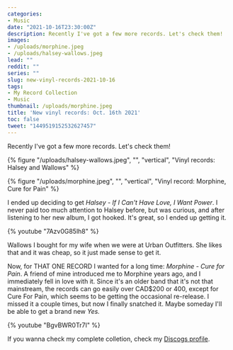 ```yaml
---
categories:
- Music
date: "2021-10-16T23:30:00Z"
description: Recently I've got a few more records. Let's check them!
images:
- /uploads/morphine.jpeg
- /uploads/halsey-wallows.jpeg
lead: ""
reddit: ""
series: ""
slug: new-vinyl-records-2021-10-16
tags:
- My Record Collection
- Music
thumbnail: /uploads/morphine.jpeg
title: 'New vinyl records: Oct. 16th 2021'
toc: false
tweet: "1449519152532627457"
---
```

Recently I've got a few more records. Let's check them!

<!--more-->

{% figure "/uploads/halsey-wallows.jpeg", "", "vertical", "Vinyl records: Halsey and Wallows" %}

{% figure "/uploads/morphine.jpeg", "", "vertical", "Vinyl record: Morphine, Cure for Pain" %}

I ended up deciding to get _Halsey - If I Can't Have Love, I Want Power_. I never paid too much attention to Halsey before, but was curious, and after listening to her new album, I got hooked. It's great, so I ended up getting it.

{% youtube "7Azv0G85lh8" %}

Wallows I bought for my wife when we were at Urban Outfitters. She likes that and it was cheap, so it just made sense to get it.

Now, for THAT ONE RECORD I wanted for a long time: _Morphine - Cure for Pain_. A friend of mine introduced me to Morphine years ago, and I immediately fell in love with it. Since it's an older band that it's not that mainstream, the records can go easily over CAD$200 or 400, except for Cure For Pain, which seems to be getting the occasional re-release. I missed it a couple times, but now I finally snatched it. Maybe someday I'll be able to get a brand new _Yes._

{% youtube "BgvBWR0Tr7I" %}

If you wanna check my complete colletion, check my [Discogs profile](https://www.discogs.com/user/falconsensei/collection).
